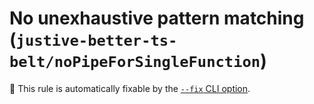 # No unexhaustive pattern matching (`justive-better-ts-belt/noPipeForSingleFunction`)

🔧 This rule is automatically fixable by the [`--fix` CLI option](https://eslint.org/docs/latest/user-guide/command-line-interface#--fix).

<!-- end auto-generated rule header -->
